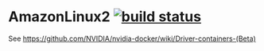 # AmazonLinux2 [![build status](https://gitlab.com/nvidia/driver/badges/master/build.svg)](https://gitlab.com/nvidia/driver/commits/master)

See https://github.com/NVIDIA/nvidia-docker/wiki/Driver-containers-(Beta)
